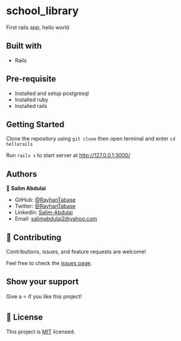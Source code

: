 # school_library
First rails app, hello world

## Built with
- Rails

## Pre-requisite
- Installed and setup postgresql
- Installed ruby
- Installed rails

## Getting Started
Clone the repository using `git clone` then open terminal and enter `cd hellorails`

Run `rails s` to start server at http://127.0.0.1:3000/


## Authors

👤 **Salim Abdulai**

- GitHub: [@RayhanTabase](https://github.com/RayhanTabase)
- Twitter: [@RayhanTabase](https://twitter.com/@RayhanTabase)
- LinkedIn: [Salim-Abdulai](https://linkedin.com/in/salim-abdulai-5430065b)
- Email: salimabdulai2@yahoo.com

## 🤝 Contributing

Contributions, issues, and feature requests are welcome!

Feel free to check the [issues page](../../issues/).

## Show your support

Give a ⭐️ if you like this project!

## 📝 License

This project is [MIT](./MIT.md) licensed.
